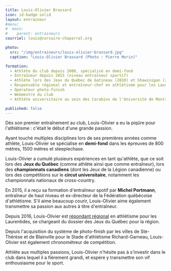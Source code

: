 ```yaml
---
title: Louis-Olivier Brassard
icon: id-badge-solid
layout: entraineur
#menu:
#  main:
#    parent: entraineurs
courriel: louis@corsaire-chaparral.org

photo:
  src: "/img/entraineurs/louis-olivier-brassard.jpg"
  caption: "Louis-Olivier Brassard (Photo : Pierre Morin)"

formation:
  - Athlète du club depuis 2008, spécialisé en demi-fond
  - Entraîneur depuis 2015 (niveau entraîneur sportif)
  - Athlète lors des Jeux du Québec de Gatineau (2010) et Shawinigan (2012)
  - Responsable régional et entraîneur-chef en athlétisme pour les Laurentides lors des Jeux du Québec à Montréal (2016)
  - Opérateur photo-finish
  - Webmestre du club
  - Athlète universitaire au sein des Carabins de l'Université de Montréal en cross-country et en athlétisme

published: false
---
```


Dès son premier entraînement au club, Louis-Olivier a eu la piqûre pour l'athlétisme : c'était le début d'une grande passion.

Ayant touché multiples disciplines lors de ses premières années comme athlète, Louis-Olivier se spécialise en **demi-fond** dans les épreuves de 800 mètres, 1500 mètres et steeplechase.

Louis-Olivier a cumulé plusieurs expériences en tant qu'athlète, que ce soit lors des **Jeux du Québec** (comme athlète ainsi que comme entraîneur), lors des **championnats canadiens** (dont les Jeux de la Légion canadienne) ou lors des compétitions sur le **circut universitaire**, notamment les championnats nationaux de cross-country.

En 2015, il a reçu sa formation d'entraîneur spotif par **Michel Portmann**, entraîneur de haut niveau et ex-directeur de la Fédération québécoise d'athlétisme. S'il aime beaucoup courir, Louis-Olivier aime également transmettre sa passion aux autres à titre d'entraîneur.

Depuis 2016, Louis-Olivier est [répondant régional](http://athletisme-quebec.ca/jeux-du-quebec) en athlétisme pour les Laurentides, se chargeant du dossier des Jeux du Québec pour la région.

Depuis l'acquisition du système de photo-finish par les villes de Ste-Thérèse et de Blainville pour le Stade d'athlétisme Richard-Garneau, Louis-Olivier est également chronométreur de compétition.

Athlète aux multiples passions, Louis-Olivier n'hésite pas à s'investir dans le club dans lequel il a fièrement grandi, et espère y transmettre son vif enthousiasme pour le sport.
